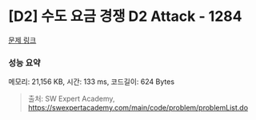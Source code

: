 # [D2] 수도 요금 경쟁 D2 Attack - 1284 

[문제 링크](https://swexpertacademy.com/main/code/problem/problemDetail.do?contestProbId=AV189xUaI8UCFAZN) 

### 성능 요약

메모리: 21,156 KB, 시간: 133 ms, 코드길이: 624 Bytes



> 출처: SW Expert Academy, https://swexpertacademy.com/main/code/problem/problemList.do